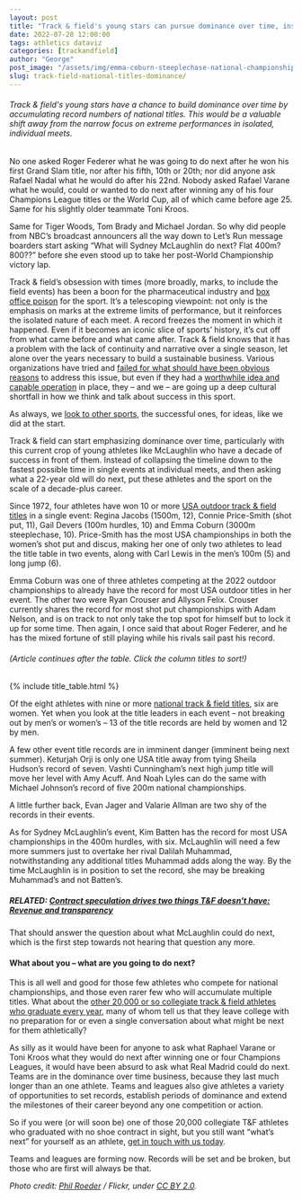 ```yaml
---
layout: post
title: "Track & field's young stars can pursue dominance over time, instead of just times"
date: 2022-07-28 12:00:00
tags: athletics dataviz
categories: [trackandfield]
author: "George"
post_image: "/assets/img/emma-coburn-steeplechase-national-championship.jpg"
slug: track-field-national-titles-dominance/
---
```

<h6>Track & field's young stars have a chance to build dominance over time by accumulating record numbers of national titles. This would be a valuable shift away from the narrow focus on extreme performances in isolated, individual meets.</h6> 

No one asked Roger Federer what he was going to do next after he won his first Grand Slam title, nor after his fifth, 10th  or 20th; nor did anyone ask Rafael Nadal what he would do after his 22nd. Nobody asked Rafael Varane what he would, could or wanted to do next after winning any of his four Champions League titles or the World Cup, all of which came before age 25. Same for his slightly older teammate Toni Kroos.

Same for Tiger Woods, Tom Brady and Michael Jordan. So why did people from NBC’s broadcast announcers all the way down to Let’s Run message boarders start asking “What will Sydney McLaughlin do next? Flat 400m? 800??” before she even stood up to take her post-World Championship victory lap.

Track & field’s obsession with times (more broadly, marks, to include the field events) has been a boon for the pharmaceutical industry and [box office poison](https://youtu.be/bKmadR4Ye54?t=370) for the sport. It’s a telescoping viewpoint: not only is the emphasis on marks at the extreme limits of performance, but it reinforces the isolated nature of each meet. A record freezes the moment in which it happened. Even if it becomes an iconic slice of sports’ history, it’s cut off from what came before and what came after. Track & field knows that it has a problem with the lack of continuity and narrative over a single season, let alone over the years necessary to build a sustainable business. Various organizations have tried and [failed for what should have been obvious reasons](https://nalathletics.com/blog/2021/02/22/four-questions-american-track-league-nbigp) to address this issue, but even if they had a [worthwhile idea and capable operation](https://nalathletics.com/blog/2021/02/02/track-field-needs-sports-business-professionals) in place, they – and we – are going up a deep cultural shortfall in how we think and talk about success in this sport. 

As always, we [look to other sports](https://nalathletics.com/blog/2022/07/14/contract-speculation-track-field-revenue-transparency), the successful ones, for ideas, like we did at the start.

Track & field can start emphasizing dominance over time, particularly with this current crop of young athletes like McLaughlin who have a decade of success in front of them. Instead of collapsing the timeline down to the fastest possible time in single events at individual meets, and then asking what a 22-year old will do next, put these athletes and the sport on the scale of a decade-plus career.

Since 1972, four athletes have won 10 or more [USA outdoor track & field titles](http://trackfield.brinkster.net/USAMain.asp?P=F) in a single event:  Regina Jacobs (1500m, 12), Connie Price-Smith (shot put, 11), Gail Devers (100m hurdles, 10) and Emma Coburn (3000m steeplechase, 10). Price-Smith has the most USA championships in both the women’s shot put and discus, making her one of only two athletes to lead the title table in two events, along with Carl Lewis in the men’s 100m (5) and long jump (6).

Emma Coburn was one of three athletes competing at the 2022 outdoor championships to already have the record for most USA outdoor titles in her event. The other two were Ryan Crouser and Allyson Felix. Crouser currently shares the record for most shot put championships with Adam Nelson, and is on track to not only take the top spot for himself but to lock it up for some time. Then again, I once said that about Roger Federer, and he has the mixed fortune of still playing while his rivals sail past his record. 

###### (Article continues after the table. Click the column titles to sort!)
{% include title_table.html %}


Of the eight athletes with nine or more [national track & field titles](http://trackfield.brinkster.net/USAMain.asp?P=F), six are women. Yet when you look at the title leaders in each event – not breaking out by men’s or women’s – 13 of the title records are held by women and 12 by men. 

A few other event title records are in imminent danger (imminent being next summer). Keturjah Orji is only one USA title away from tying Sheila Hudson’s record of seven. Vashti Cunningham’s next high jump title will move her level with Amy Acuff. And Noah Lyles can do the same with Michael Johnson’s record of five 200m national championships. 

A little further back, Evan Jager and Valarie Allman are two shy of the records in their events. 

As for Sydney McLaughlin’s event, Kim Batten has the record for most USA championships in the 400m hurdles, with six. McLaughlin will need a few more summers just to overtake her rival Dalilah Muhammad, notwithstanding any additional titles Muhammad adds along the way. By the time McLaughlin is in position to set the record, she may be breaking Muhammad’s and not Batten’s. 

##### RELATED: [Contract speculation drives two things T&F doesn't have: Revenue and transparency](https://nalathletics.com/blog/2022/07/14/contract-speculation-track-field-revenue-transparency)

That should answer the question about what McLaughlin could do next, which is the first step towards not hearing that question any more.

#### What about you – what are you going to do next?

This is all well and good for those few athletes who compete for national championships, and those even rarer few who will accumulate multiple titles. What about the [other 20,000 or so collegiate track & field athletes who graduate every year](https://nalathletics.com/faq), many of whom tell us that they leave college with no preparation for or even a single conversation about what might be next for them athletically?

As silly as it would have been for anyone to ask what Raphael Varane or Toni Kroos what they would do next after winning one or four Champions Leagues, it would have been absurd to ask what Real Madrid could do next. Teams are in the dominance over time business, because they last much longer than an one athlete. Teams and leagues also give athletes a variety of opportunities to set records, establish periods of dominance and extend the milestones of their career beyond any one competition or action.

So if you were (or will soon be) one of those 20,000 collegiate T&F athletes who graduated with no shoe contract in sight, but you still want “what’s next” for yourself as an athlete, <a href = "mailto: george@nalathletics.com"> get in touch with us today</a>. 

Teams and leagues are forming now. Records will be set and be broken, but those who are first will always be that.


<em>Photo credit: [Phil Roeder](https://flic.kr/p/2gK4Bc2) / Flickr, under [CC BY 2.0](https://creativecommons.org/licenses/by/2.0/).</em>
